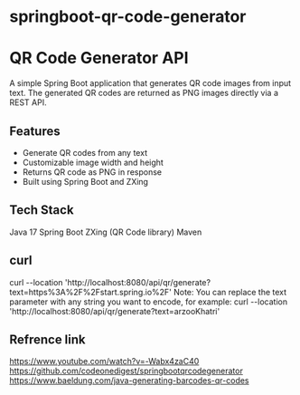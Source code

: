 # springboot-qr-code-generator

# QR Code Generator API

A simple Spring Boot application that generates QR code images from input text. The generated QR codes are returned as PNG images directly via a REST API.

## Features

- Generate QR codes from any text
- Customizable image width and height
- Returns QR code as PNG in response
- Built using Spring Boot and ZXing

## Tech Stack
Java 17
Spring Boot
ZXing (QR Code library)
Maven

## curl
curl --location 'http://localhost:8080/api/qr/generate?text=https%3A%2F%2Fstart.spring.io%2F'
Note:
You can replace the text parameter with any string you want to encode, for example:
curl --location 'http://localhost:8080/api/qr/generate?text=arzooKhatri'

## Refrence link
https://www.youtube.com/watch?v=-Wabx4zaC40
https://github.com/codeonedigest/springbootqrcodegenerator
https://www.baeldung.com/java-generating-barcodes-qr-codes
